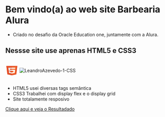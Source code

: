 
# Bem vindo(a) ao web site Barbearia Alura

- Criado no desafio da Oracle Education one, juntamente com a Alura.

## Nessse site use aprenas HTML5 e CSS3

<div style="display: inline_block"> <br>
  <img align="center" alt="LeandroAzevedo-1-HTML" height="30" width="40" src="https://raw.githubusercontent.com/devicons/devicon/master/icons/html5/html5-original.svg">
  <img align="center" alt="LeandroAzevedo-1-CSS" height="30" width="40" src="https://cdn.jsdelivr.net/gh/devicons/devicon/icons/css3/css3-original.svg">
</div> <br>

-  HTML5 usei diversas tags semântica 
-  CSS3 Trabalhei com display flex e o display grid 
-  Site totalamente resposivo 

<a href="https://leandroazevedo-1.github.io/web-site-barbearia/" target="_blank">Clique aqui e veja o Resultadado</a>



